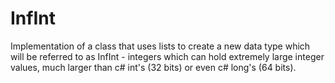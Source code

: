 # InfInt

Implementation of a class that uses lists to create a new data type which will be referred to as InfInt - integers which can hold extremely large integer values, much larger than c# int's (32 bits) or even c# long's (64 bits).
